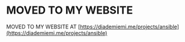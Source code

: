 # MOVED TO MY WEBSITE

MOVED TO MY WEBSITE AT [https://diademiemi.me/projects/ansible](https://diademiemi.me/projects/ansible)
